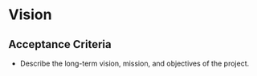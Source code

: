# Vision

<!-- TODO: Articulate the vision and goals of the a5c project -->

## Acceptance Criteria

- Describe the long-term vision, mission, and objectives of the project.

